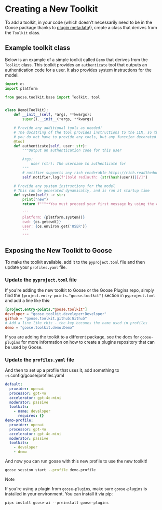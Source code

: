 # Creating a New Toolkit

To add a toolkit, in your code (which doesn't necessarily need to be in the Goose package thanks to [plugin metadata][plugin]!), create a class that derives from the `Toolkit` class.

## Example toolkit class
Below is an example of a simple toolkit called `Demo` that derives from the `Toolkit` class. This toolkit provides an `authenticate` tool that outputs an authentication code for a user. It also provides system instructions for the model. 
```python
import os
import platform

from goose.toolkit.base import Toolkit, tool


class Demo(Toolkit):
    def __init__(self, *args, **kwargs):
        super().__init__(*args, **kwargs)

    # Provide any additional tools as needed!
    # The docstring of the tool provides instructions to the LLM, so they are important to tune
    # you do not have to provide any tools, but any function decorated with @tool will be available
    @tool
    def authenticate(self, user: str):
        """Output an authentication code for this user

        Args:
            user (str): The username to authenticate for
        """
        # notifier supports any rich renderable https://rich.readthedocs.io/en/stable/introduction.html#quick-start
        self.notifier.log(f"[bold red]auth: {str(hash(user))}[/]")

    # Provide any system instructions for the model
    # This can be generated dynamically, and is run at startup time
    def system(self) -> str:
        print("new")
        return f"""**You must preceed your first message by using the authenticate tool for the current user**

        ```
        platform: {platform.system()}
        cwd: {os.getcwd()}
        user: {os.environ.get('USER')}
        ```
        """
```

## Exposing the New Toolkit to Goose

To make the toolkit available, add it to the `pyproject.toml` file and then update your `profiles.yaml` file.

### Update the `pyproject.toml` file
If you're adding the new toolkit to Goose or the Goose Plugins repo, simply find the `[project.entry-points."goose.toolkit"]` section in `pyproject.toml` and add a line like this:
```toml
[project.entry-points."goose.toolkit"]
developer = "goose.toolkit.developer:Developer"
github = "goose.toolkit.github:Github"
# Add a line like this - the key becomes the name used in profiles
demo = "goose.toolkit.demo:Demo"
```

If you are adding the toolkit to a different package, see the docs for `goose-plugins` for more information on how to create a plugins repository that can be used by Goose.

### Update the `profiles.yaml` file
And then to set up a profile that uses it, add something to ~/.config/goose/profiles.yaml
```yaml
default:
  provider: openai
  processor: gpt-4o
  accelerator: gpt-4o-mini
  moderator: passive
  toolkits:
    - name: developer
      requires: {}
demo-profile:
  provider: openai
  processor: gpt-4o
  accelerator: gpt-4o-mini
  moderator: passive
  toolkits:
    - developer
    - demo
```

And now you can run goose with this new profile to use the new toolkit!

```sh
goose session start --profile demo-profile
```

> [!NOTE]
> If you're using a plugin from `goose-plugins`, make sure `goose-plugins` is installed in your environment. You can install it via pip: 
> 
> `pipx install goose-ai --preinstall goose-plugins`

[plugin]: https://packaging.python.org/en/latest/guides/creating-and-discovering-plugins/#using-package-metadata
[goose-plugins]: https://github.com/block-open-source/goose-plugins
